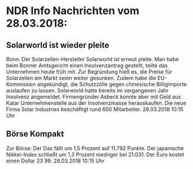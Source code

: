 # NDR Info Nachrichten vom 28.03.2018:


## Solarworld ist wieder pleite
Bonn: Der Solarzellen-Hersteller Solarworld ist erneut pleite. Man habe beim Bonner Amtsgericht einen Insolvenzantrag gestellt, teilte das Unternehmen heute früh mit. Zur Begründung hieß es, die Preise für Solarzellen am Markt seien weiter gesunken. Zudem habe die EU-Kommission angekündigt, die Schutzzölle gegen chinesische Billigimporte auslaufen zu lassen. Solarworld hatte bereits im vergangenen Jahr Insolvenz angemeldet. Firmengründer Asbeck konnte aber mit Geld aus Katar Unternehmensteile aus der Insolvenzmasse herauskaufen. Die neue Firma Solar Industries beschäftigt rund 600 Mitarbeiter. 28.03.2018 10:15 Uhr 

## Börse Kompakt
Zur Börse: Der Dax fällt um 1,5 Prozent auf 11.792 Punkte. Der japanische Nikkei-Index schließt um 1,3 Prozent niedriger bei 21.031. Der Euro kostet einen Dollar 23 99. 28.03.2018 10:15 Uhr 
